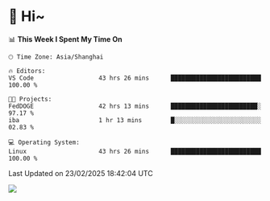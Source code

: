 # 👋 Hi~

<!--START_SECTION:waka-->
📊 **This Week I Spent My Time On** 

```text
🕑︎ Time Zone: Asia/Shanghai

🔥 Editors: 
VS Code                  43 hrs 26 mins      █████████████████████████   100.00 % 

🐱‍💻 Projects: 
FedDOGE                  42 hrs 13 mins      ████████████████████████░   97.17 % 
iba                      1 hr 13 mins        █░░░░░░░░░░░░░░░░░░░░░░░░   02.83 % 

💻 Operating System: 
Linux                    43 hrs 26 mins      █████████████████████████   100.00 % 
```


 Last Updated on 23/02/2025 18:42:04 UTC
<!--END_SECTION:waka-->

![](https://komarev.com/ghpvc/?username=lvdongyi&label=Profile%20views&color=0e75b6&style=flat)

<!---
lvdongyi/lvdongyi is a ✨ special ✨ repository because its `README.md` (this file) appears on your GitHub profile.
You can click the Preview link to take a look at your changes.
--->
